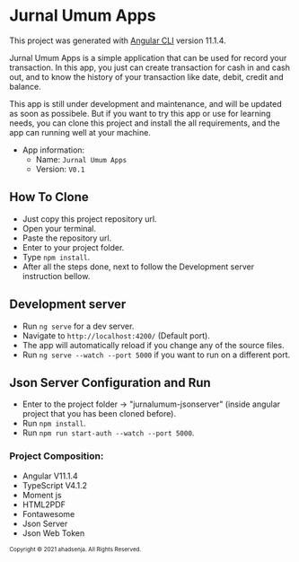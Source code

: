 # Jurnal Umum Apps 

This project was generated with [Angular CLI](https://github.com/angular/angular-cli) version 11.1.4.

Jurnal Umum Apps is a simple application that can be used for record your transaction. In this app, you just can create transaction for cash in and cash out, and to know the history of your transaction like date, debit, credit and balance. 

This app is still under development and maintenance, and will be updated as soon as possibele. But if you want to try this app or use for learning needs, you can clone this project and install the all requirements, and the app can running well at your machine.

 * App information:
    - Name: `Jurnal Umum Apps`
    - Version: `V0.1`

## How To Clone

- Just copy this project repository url.
- Open your terminal.
- Paste the repository url.
- Enter to your project folder.
- Type `npm install`.
- After all the steps done, next to follow the Development server instruction bellow.

## Development server

- Run `ng serve` for a dev server.
- Navigate to `http://localhost:4200/` (Default port).
- The app will automatically reload if you change any of the source files.
- Run `ng serve --watch --port 5000` if you want to run on a different port.

## Json Server Configuration and Run

- Enter to the project folder -> "jurnalumum-jsonserver" (inside angular project that you has been cloned before).
- Run `npm install`.
- Run `npm run start-auth --watch --port 5000`.

### Project Composition:
  - Angular V11.1.4
  - TypeScript V4.1.2
  - Moment js
  - HTML2PDF
  - Fontawesome
  - Json Server
  - Json Web Token

<font size=1>Copyright &copy; 2021 ahadsenja. All Rights Reserved.</font>